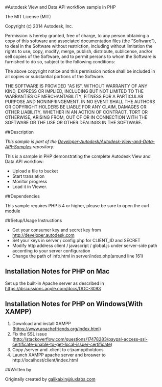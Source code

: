 #Autodesk View and Data API workflow sample in PHP

The MIT License (MIT)

Copyright (c) 2014 Autodesk, Inc.

Permission is hereby granted, free of charge, to any person obtaining a copy
of this software and associated documentation files (the "Software"), to deal
in the Software without restriction, including without limitation the rights
to use, copy, modify, merge, publish, distribute, sublicense, and/or sell
copies of the Software, and to permit persons to whom the Software is
furnished to do so, subject to the following conditions:

The above copyright notice and this permission notice shall be included in all
copies or substantial portions of the Software.

THE SOFTWARE IS PROVIDED "AS IS", WITHOUT WARRANTY OF ANY KIND, EXPRESS OR
IMPLIED, INCLUDING BUT NOT LIMITED TO THE WARRANTIES OF MERCHANTABILITY,
FITNESS FOR A PARTICULAR PURPOSE AND NONINFRINGEMENT. IN NO EVENT SHALL THE
AUTHORS OR COPYRIGHT HOLDERS BE LIABLE FOR ANY CLAIM, DAMAGES OR OTHER
LIABILITY, WHETHER IN AN ACTION OF CONTRACT, TORT OR OTHERWISE, ARISING FROM,
OUT OF OR IN CONNECTION WITH THE SOFTWARE OR THE USE OR OTHER DEALINGS IN THE
SOFTWARE.


##Description

*This sample is part of the [Developer-Autodesk/Autodesk-View-and-Data-API-Samples](https://github.com/Developer-Autodesk/autodesk-view-and-data-api-samples) repository.*

This is a sample in PHP demonstrating the complete Autodesk View and Data API workflow:

* Upload a file to bucket
* Start translation
* Monitor progress
* Load it in Viewer. 

##Dependencies

This sample requires PHP 5.4 or higher, please be sure to open the curl module

##Setup/Usage Instructions

* Get your consumer key and secret key from http://developer.autodesk.com
* Set your keys in server / config.php for CLIENT_ID and SECRET
* Modify http address client / javascript / global.js under server-side path according to your server configuration
* Change the path of info.html in server/index.php(around line 161)

Installation Notes for PHP on Mac
---------------------------------
Set up the built-in Apache server as described in
https://discussions.apple.com/docs/DOC-3083


Installation Notes for PHP on Windows(With XAMPP)
---------------------------------

1. Download and install XAMPP (https://www.apachefriends.org/index.html)
2. Fix the SSL issue (http://stackoverflow.com/questions/17478283/paypal-access-ssl-certificate-unable-to-get-local-issuer-certificate)
3. Copy /server and .client to c:\xampp\hotdocs
4. Launch XAMPP apache server and broswer to http://localhost/client/index.html




##Written by 

Originally created by galikaixin@iuxlabs.com

